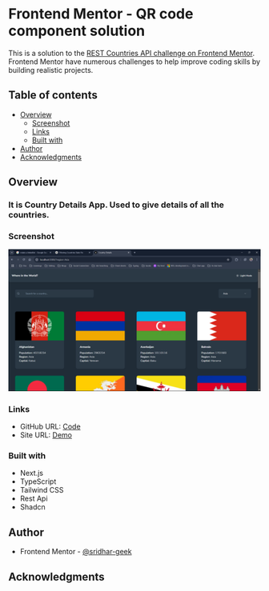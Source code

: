 # Frontend Mentor - QR code component solution

This is a solution to the [REST Countries API challenge on Frontend Mentor](https://www.frontendmentor.io/challenges/rest-countries-api-with-color-theme-switcher-5cacc469fec04111f7b848ca). 
Frontend Mentor have numerous challenges to help improve coding skills by building realistic projects. 

## Table of contents

- [Overview](#overview)
  - [Screenshot](#screenshot)
  - [Links](#links)
  - [Built with](#built-with)
- [Author](#author)
- [Acknowledgments](#acknowledgments)

## Overview
  ### It is Country Details App. Used to give details of all the countries.
### Screenshot

![](./public/Screenshot.png)

### Links

- GitHub URL: [Code](https://github.com/sridhar-geek/country-details)
- Site URL: [Demo](https://sridhar-geek.github.io/QR_code/)


### Built with

- Next.js
- TypeScript
- Tailwind CSS
- Rest Api
- Shadcn

## Author

- Frontend Mentor - [@sridhar-geek](https://www.frontendmentor.io/profile/sridhar-geek)


## Acknowledgments

